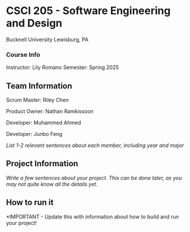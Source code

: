 # CSCI 205 - Software Engineering and Design
Bucknell University
Lewisburg, PA

### Course Info
Instructor: Lily Romano
Semester: Spring 2025

## Team Information
Scrum Master: Riley Chen

Product Owner: Nathan Ramkissoon

Developer: Muhammed Ahmed

Developer: Junbo Feng

*List 1-2 relevant sentences about each member, including year
and major*

## Project Information
*Write a few sentences about your project. This can be done
later, as you may not quite know all the details yet.*

## How to run it
*IMPORTANT - Update this with information about how to build
and run your project!
